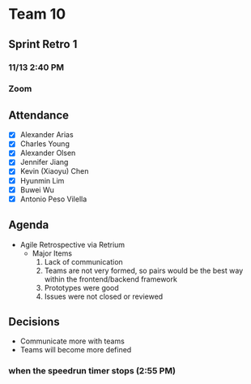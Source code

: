 # Team 10

## Sprint Retro 1
### 11/13 2:40 PM
### Zoom

## Attendance
- [X] Alexander Arias
- [X] Charles Young
- [X] Alexander Olsen
- [X] Jennifer Jiang
- [X] Kevin (Xiaoyu) Chen
- [X] Hyunmin Lim
- [X] Buwei Wu
- [X] Antonio Peso Vilella

## Agenda
- Agile Retrospective via Retrium
  - Major Items
    1. Lack of communication
    2. Teams are not very formed, so pairs would be the best way within the frontend/backend framework
    3. Prototypes were good
    4. Issues were not closed or reviewed

## Decisions
- Communicate more with teams
- Teams will become more defined

### when the speedrun timer stops (2:55 PM)
